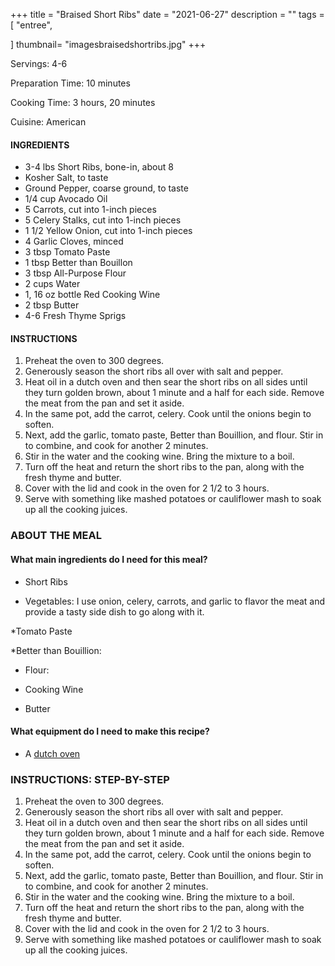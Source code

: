 +++
title = "Braised Short Ribs"
date = "2021-06-27"
description = ""
tags = [
    "entree",
   
]
thumbnail= "imagesbraisedshortribs.jpg"
+++

Servings: 4-6 <!--more-->

Preparation Time: 10 minutes 

Cooking Time: 3 hours, 20 minutes 

Cuisine: American 

#### INGREDIENTS 

* 3-4 lbs Short Ribs, bone-in, about 8 
* Kosher Salt, to taste
* Ground Pepper, coarse ground, to taste 
* 1/4 cup Avocado Oil 
* 5 Carrots, cut into 1-inch pieces 
* 5 Celery Stalks, cut into 1-inch pieces 
* 1 1/2 Yellow Onion, cut into 1-inch pieces 
* 4 Garlic Cloves, minced 
* 3 tbsp Tomato Paste 
* 1 tbsp Better than Bouillon 
* 3 tbsp All-Purpose Flour  
* 2 cups Water 
* 1, 16 oz bottle Red Cooking Wine
* 2 tbsp Butter 
* 4-6 Fresh Thyme Sprigs 

#### INSTRUCTIONS

1. Preheat the oven to 300 degrees. 
2. Generously season the short ribs all over with salt and pepper. 
3. Heat oil in a dutch oven and then sear the short ribs on all sides until they turn golden brown, about 1 minute and a half for each side. Remove the meat from the pan and set it aside. 
4. In the same pot, add the carrot, celery. Cook until the onions begin to soften. 
5. Next, add the garlic, tomato paste, Better than Bouillion, and flour. Stir in to combine, and cook for another 2 minutes. 
6. Stir in the water and the cooking wine. Bring the mixture to a boil. 
7. Turn off the heat and return the short ribs to the pan, along with the fresh thyme and butter. 
8. Cover with the lid and cook in the oven for 2 1/2 to 3 hours. 
9. Serve with something like mashed potatoes or cauliflower mash to soak up all the cooking juices.  
 
### ABOUT THE MEAL

#### What main ingredients do I need for this meal?

* Short Ribs 

* Vegetables: I use onion, celery, carrots, and garlic to flavor the meat and provide a tasty side dish to go along with it. 

*Tomato Paste 

*Better than Bouillion: 

* Flour: 

* Cooking Wine

* Butter 


#### What equipment do I need to make this recipe?

* A [dutch oven](https://amzn.to/3A3ZcjM) 

### INSTRUCTIONS: STEP-BY-STEP 

1. Preheat the oven to 300 degrees. 
2. Generously season the short ribs all over with salt and pepper. 
3. Heat oil in a dutch oven and then sear the short ribs on all sides until they turn golden brown, about 1 minute and a half for each side. Remove the meat from the pan and set it aside. 
4. In the same pot, add the carrot, celery. Cook until the onions begin to soften. 
5. Next, add the garlic, tomato paste, Better than Bouillion, and flour. Stir in to combine, and cook for another 2 minutes. 
6. Stir in the water and the cooking wine. Bring the mixture to a boil. 
7. Turn off the heat and return the short ribs to the pan, along with the fresh thyme and butter. 
8. Cover with the lid and cook in the oven for 2 1/2 to 3 hours. 
9. Serve with something like mashed potatoes or cauliflower mash to soak up all the cooking juices.  
